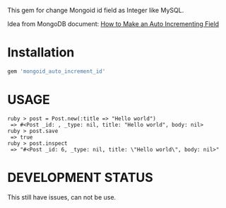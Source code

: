 This gem for change Mongoid id field as Integer like MySQL.

Idea from MongoDB document: [How to Make an Auto Incrementing Field](http://www.mongodb.org/display/DOCS/How+to+Make+an+Auto+Incrementing+Field)

# Installation

```ruby
gem 'mongoid_auto_increment_id'
```

# USAGE

```shell
ruby > post = Post.new(:title => "Hello world")
 => #<Post _id: , _type: nil, title: "Hello world", body: nil> 
ruby > post.save
 => true
ruby > post.inspect
 => "#<Post _id: 6, _type: nil, title: \"Hello world\", body: nil>" 
```

# DEVELOPMENT STATUS

This still have issues, can not be use.
